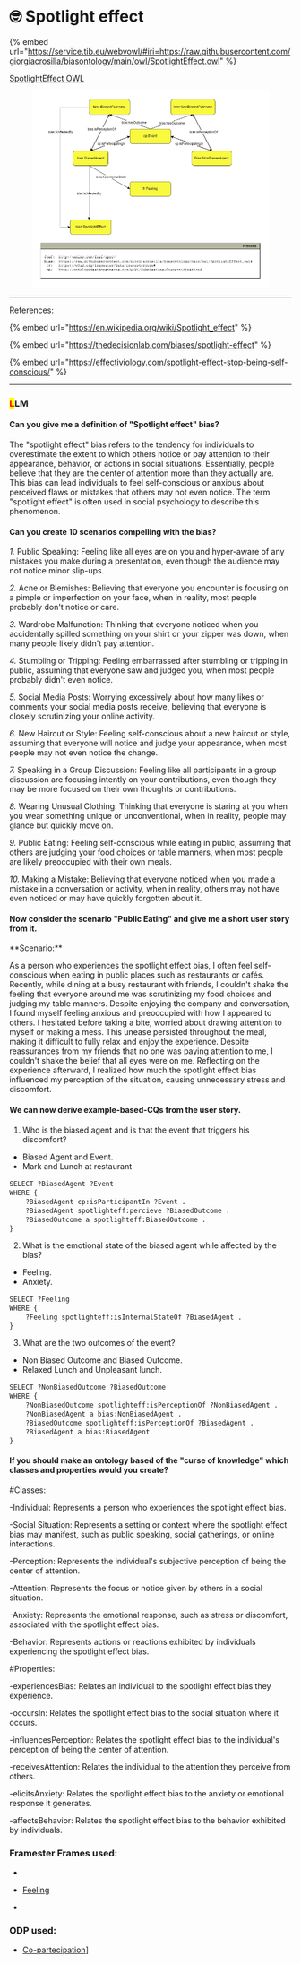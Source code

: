# 🤓 Spotlight effect

{% embed url="https://service.tib.eu/webvowl/#iri=https://raw.githubusercontent.com/giorgiacrosilla/biasontology/main/owl/SpotlightEffect.owl" %}

[SpotlightEffect OWL](https://raw.githubusercontent.com/giorgiacrosilla/biasontology/main/owl/SpotlightEffect.owl)

<figure><img src="../../uml/SpotlightEffect.jpg" alt=""><figcaption></figcaption></figure>


***

References:

{% embed url="https://en.wikipedia.org/wiki/Spotlight_effect" %}

{% embed url="https://thedecisionlab.com/biases/spotlight-effect" %}

{% embed url="https://effectiviology.com/spotlight-effect-stop-being-self-conscious/" %}

***

### <mark style="color:red;">L</mark>LM

#### Can you give me a definition of "Spotlight effect" bias?

The "spotlight effect" bias refers to the tendency for individuals to overestimate the extent to which others notice or pay attention to their appearance, behavior, or actions in social situations. Essentially, people believe that they are the center of attention more than they actually are. This bias can lead individuals to feel self-conscious or anxious about perceived flaws or mistakes that others may not even notice. The term "spotlight effect" is often used in social psychology to describe this phenomenon. 

#### Can you create 10 scenarios compelling with the bias?

*1.* Public Speaking: Feeling like all eyes are on you and hyper-aware of any mistakes you make during a presentation, even though the audience may not notice minor slip-ups. 

*2.* Acne or Blemishes: Believing that everyone you encounter is focusing on a pimple or imperfection on your face, when in reality, most people probably don't notice or care. 

*3.* Wardrobe Malfunction: Thinking that everyone noticed when you accidentally spilled something on your shirt or your zipper was down, when many people likely didn't pay attention. 

*4.* Stumbling or Tripping: Feeling embarrassed after stumbling or tripping in public, assuming that everyone saw and judged you, when most people probably didn't even notice. 

*5.* Social Media Posts: Worrying excessively about how many likes or comments your social media posts receive, believing that everyone is closely scrutinizing your online activity. 

*6.* New Haircut or Style: Feeling self-conscious about a new haircut or style, assuming that everyone will notice and judge your appearance, when most people may not even notice the change. 

*7.* Speaking in a Group Discussion: Feeling like all participants in a group discussion are focusing intently on your contributions, even though they may be more focused on their own thoughts or contributions. 

*8.* Wearing Unusual Clothing: Thinking that everyone is staring at you when you wear something unique or unconventional, when in reality, people may glance but quickly move on. 

*9.* Public Eating: Feeling self-conscious while eating in public, assuming that others are judging your food choices or table manners, when most people are likely preoccupied with their own meals. 

*10.* Making a Mistake: Believing that everyone noticed when you made a mistake in a conversation or activity, when in reality, others may not have even noticed or may have quickly forgotten about it. 


#### Now consider the scenario "Public Eating" and give me a short user story from it.

\*\*Scenario:\*\*

As a person who experiences the spotlight effect bias, I often feel self-conscious when eating in public places such as restaurants or cafés. Recently, while dining at a busy restaurant with friends, I couldn't shake the feeling that everyone around me was scrutinizing my food choices and judging my table manners. Despite enjoying the company and conversation, I found myself feeling anxious and preoccupied with how I appeared to others. I hesitated before taking a bite, worried about drawing attention to myself or making a mess. This unease persisted throughout the meal, making it difficult to fully relax and enjoy the experience. Despite reassurances from my friends that no one was paying attention to me, I couldn't shake the belief that all eyes were on me. Reflecting on the experience afterward, I realized how much the spotlight effect bias influenced my perception of the situation, causing unnecessary stress and discomfort. 

#### We can now derive example-based-CQs from the user story.&#x20;

1. Who is the biased agent and is that the event that triggers his discomfort?&#x20;

- &#x20;      Biased Agent and Event.&#x20;
- &#x20;      Mark and Lunch at restaurant&#x20;

```sparql
SELECT ?BiasedAgent ?Event 
WHERE {
    ?BiasedAgent cp:isParticipantIn ?Event .
    ?BiasedAgent spotlighteff:percieve ?BiasedOutcome . 
    ?BiasedOutcome a spotlighteff:BiasedOutcome . 
}
```

2. What is the emotional state of the biased agent while affected by the bias?&#x20;

- &#x20;       Feeling.&#x20;
- &#x20;       Anxiety.&#x20;

```sparql
SELECT ?Feeling
WHERE {
    ?Feeling spotlighteff:isInternalStateOf ?BiasedAgent .
}
```

3. What are the two outcomes of the event?&#x20;

- &#x20;       Non Biased Outcome and Biased Outcome.&#x20;
- &#x20;       Relaxed Lunch and Unpleasant lunch.&#x20;

```sparql
SELECT ?NonBiasedOutcome ?BiasedOutcome
WHERE {
    ?NonBiasedOutcome spotlighteff:isPerceptionOf ?NonBiasedAgent .
    ?NonBiasedAgent a bias:NonBiasedAgent .
    ?BiasedOutcome spotlighteff:isPerceptionOf ?BiasedAgent .
    ?BiasedAgent a bias:BiasedAgent 
}
```

#### If you should make an ontology based of the "curse of knowledge" which classes and properties would you create?

#Classes: 

-Individual: Represents a person who experiences the spotlight effect bias. 

-Social Situation: Represents a setting or context where the spotlight effect bias may manifest, such as public speaking, social gatherings, or online interactions. 

-Perception: Represents the individual's subjective perception of being the center of attention. 

-Attention: Represents the focus or notice given by others in a social situation. 

-Anxiety: Represents the emotional response, such as stress or discomfort, associated with the spotlight effect bias. 

-Behavior: Represents actions or reactions exhibited by individuals experiencing the spotlight effect bias. 

 
#Properties: 

-experiencesBias: Relates an individual to the spotlight effect bias they experience. 

-occursIn: Relates the spotlight effect bias to the social situation where it occurs. 

-influencesPerception: Relates the spotlight effect bias to the individual's perception of being the center of attention. 

-receivesAttention: Relates the individual to the attention they perceive from others. 

-elicitsAnxiety: Relates the spotlight effect bias to the anxiety or emotional response it generates. 

-affectsBehavior: Relates the spotlight effect bias to the behavior exhibited by individuals. 


### Framester Frames used:

*
- [Feeling](https://w3id.org/framester/data/framestercore/Feeling)

* 

### ODP used:

- [Co-partecipation](http://ontologydesignpatterns.org/wiki/Submissions:Co-participation)]




